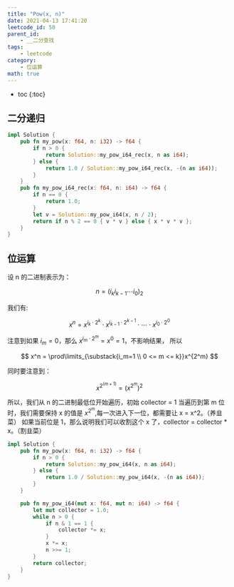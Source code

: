 ```yaml
---
title: "Pow(x, n)"
date: 2021-04-13 17:41:20
leetcode_id: 50
parent_id:
    - __二分查找
tags:
    - leetcode
category:
    - 位运算
math: true
---
```


* toc
{:toc}

## 二分递归

```rust
impl Solution {
    pub fn my_pow(x: f64, n: i32) -> f64 {
        if n > 0 {
            return Solution::my_pow_i64_rec(x, n as i64);
        } else {
            return 1.0 / Solution::my_pow_i64_rec(x, -(n as i64));
        }
    }
    pub fn my_pow_i64_rec(x: f64, n: i64) -> f64 {
        if n == 0 {
            return 1.0;
        }
        let v = Solution::my_pow_i64(x, n / 2);
        return if n % 2 == 0 { v * v } else { x * v * v };
    }
}
```

## 位运算

设 n 的二进制表示为：

$$ n = (i_k i_{k-1} \cdots i_0)_2 $$

我们有:

$$
x^n = x^{i_k\cdot 2^k} \cdot x^{i_{k-1}\cdot 2^{k-1}} \cdot \cdots \cdot x^{i_0\cdot 2^0}
$$

注意到如果 $i_m = 0$，那么 $x^{i_m\cdot 2^m} = x^0 = 1$，不影响结果，
所以

$$
x^n = \prod\limits_{\substack{i_m=1 \\ 0 <= m <= k}}x^{2^m}
$$

同时要注意到：

$$
x^{2^{(m+1)}} = (x^{2^m})^2
$$

所以，我们从 n 的二进制最低位开始遍历，初始 collector = 1
当遍历到第 m 位时，我们需要保持 x 的值是 $x^{2^m}$,每一次进入下一位，都需要让 x = x^2。（养韭菜）
如果当前位是 1，那么说明我们可以收割这个 x 了，collector = collector * x。（割韭菜）

```rust
impl Solution {
    pub fn my_pow(x: f64, n: i32) -> f64 {
        if n > 0 {
            return Solution::my_pow_i64(x, n as i64);
        } else {
            return 1.0 / Solution::my_pow_i64(x, -(n as i64));
        }
    }

    pub fn my_pow_i64(mut x: f64, mut n: i64) -> f64 {
        let mut collector = 1.0;
        while n > 0 {
            if n & 1 == 1 {
                collector *= x;
            }
            x *= x;
            n >>= 1;
        }
        return collector;
    }
}
```
